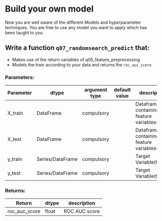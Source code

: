 # Build your own model

Now you are well aware of the different Models and hyperparameter techniques.
You are free to use any model you want to apply which has been taught to you.

## Write a function `q07_randomsearch_predict` that:

- Makes use of the return variables of q05_feature_preprocessing
- Models the train according to your data and returns the `roc_auc_score`

### Parameters:

| Parameter | dtype | argument type | default value | description |
| --- | --- | --- | --- | --- | 
| X_train | DataFrame | compulsory ||Dataframe containing feature variables(train) |
| X_test | DataFrame |compulsory || Dataframe containing feature variables(test) |
| y_train | Series/DataFrame |compulsory || Target Variable(train)|
| y_test | Series/DataFrame |compulsory || Target Variable(test) |

### Returns:

| Return | dtype | description |
| --- | --- | --- |
| roc_auc_score | float | ROC AUC score |